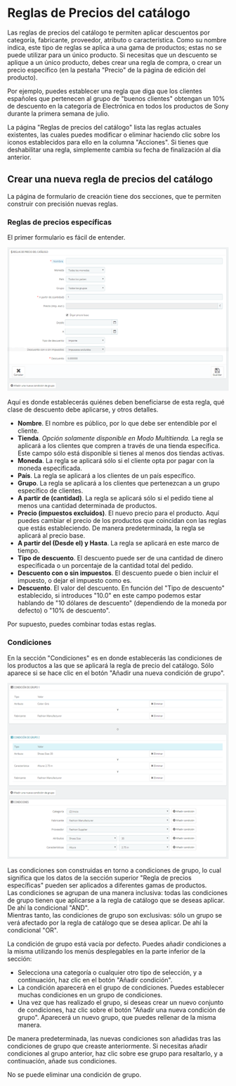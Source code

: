 # Reglas de Precios del catálogo

Las reglas de precios del catálogo te permiten aplicar descuentos por categoría, fabricante, proveedor, atributo o característica. Como su nombre indica, este tipo de reglas se aplica a una gama de productos; estas no se puede utilizar para un único producto. Si necesitas que un descuento se aplique a un único producto, debes crear una regla de compra, o crear un precio específico (en la pestaña "Precio" de la página de edición del producto).

Por ejemplo, puedes establecer una regla que diga que los clientes españoles que pertenecen al grupo de "buenos clientes" obtengan un 10% de descuento en la categoría de Electrónica en todos los productos de Sony durante la primera semana de julio.

La página "Reglas de precios del catálogo" lista las reglas actuales existentes, las cuales puedes modificar o eliminar haciendo clic sobre los iconos establecidos para ello en la columna "Acciones". Si tienes que deshabilitar una regla, simplemente cambia su fecha de finalización al día anterior.

## Crear una nueva regla de precios del catálogo <a href="#reglasdepreciosdelcatalogo-crearunanuevaregladepreciosdelcatalogo" id="reglasdepreciosdelcatalogo-crearunanuevaregladepreciosdelcatalogo"></a>

La página de formulario de creación tiene dos secciones, que te permiten construir con precisión nuevas reglas.

### Reglas de precios específicas <a href="#reglasdepreciosdelcatalogo-reglasdepreciosespecificas" id="reglasdepreciosdelcatalogo-reglasdepreciosespecificas"></a>

El primer formulario es fácil de entender.

![](../../../.gitbook/assets/54268547.png)

Aquí es donde establecerás quiénes deben beneficiarse de esta regla, qué clase de descuento debe aplicarse, y otros detalles.

* **Nombre**. El nombre es público, por lo que debe ser entendible por el cliente.
* **Tienda**. _Opción solamente disponible en Modo Multitienda._ La regla se aplicará a los clientes que compren a través de una tienda específica. Este campo sólo está disponible si tienes al menos dos tiendas activas.
* **Moneda**. La regla se aplicará sólo si el cliente opta por pagar con la moneda especificada.
* **País**. La regla se aplicará a los clientes de un país específico.
* **Grupo**. La regla se aplicará a los clientes que pertenezcan a un grupo específico de clientes.
* **A partir de (cantidad)**. La regla se aplicará  sólo si el pedido tiene al menos una cantidad determinada de productos.
* **Precio (impuestos excluidos)**. El nuevo precio para el producto. Aquí puedes cambiar el precio de los productos que coincidan con las reglas que estás estableciendo. De manera predeterminada, la regla se aplicará al precio base.
* **A partir del (Desde el) y Hasta**. La regla se aplicará en este marco de tiempo.
* **Tipo de descuento**. El descuento puede ser de una cantidad de dinero especificada o un porcentaje de la cantidad total del pedido.
* **Descuento con o sin impuestos**. El descuento puede o bien incluir el impuesto, o dejar el impuesto como es.
* **Descuento**. El valor del descuento. En función del "Tipo de descuento" establecido, si introduces "10.0" en este campo podemos estar hablando de "10 dólares de descuento" (dependiendo de la moneda por defecto) o "10% de descuento".

Por supuesto, puedes combinar todas estas reglas.

### Condiciones <a href="#reglasdepreciosdelcatalogo-condiciones" id="reglasdepreciosdelcatalogo-condiciones"></a>

En la sección "Condiciones" es en donde establecerás las condiciones de los productos a las que se aplicará la regla de precio del catálogo. Sólo aparece si se hace clic en el botón "Añadir una nueva condición de grupo".

![](../../../.gitbook/assets/54268549.png)

Las condiciones son construidas en torno a condiciones de grupo, lo cual significa que los datos de la sección superior "Regla de precios específicas" pueden ser aplicados a diferentes gamas de productos.\
Las condiciones se agrupan de una manera inclusiva: todas las condiciones de grupo tienen que aplicarse a la regla de catálogo que se deseas aplicar. De ahí la condicional "AND".\
Mientras tanto, las condiciones de grupo son exclusivas: sólo un grupo se verá afectado por la regla de catálogo que se desea aplicar. De ahí la condicional "OR".

La condición de grupo está vacía por defecto. Puedes añadir condiciones a la misma utilizando los menús desplegables en la parte inferior de la sección:

* Selecciona una categoría o cualquier otro tipo de selección, y a continuación, haz clic en el botón "Añadir condición".
* La condición aparecerá en el grupo de condiciones. Puedes establecer muchas condiciones en un grupo de condiciones.
* Una vez que has realizado el grupo, si deseas crear un nuevo conjunto de condiciones, haz clic sobre el botón "Añadir una nueva condición de grupo". Aparecerá un nuevo grupo, que puedes rellenar de la misma manera.

De manera predeterminada, las nuevas condiciones son añadidas tras las condiciones de grupo que creaste anteriormente. Si necesitas añadir condiciones al grupo anterior, haz clic sobre ese grupo para resaltarlo, y a continuación, añade sus condiciones.

No se puede eliminar una condición de grupo.

